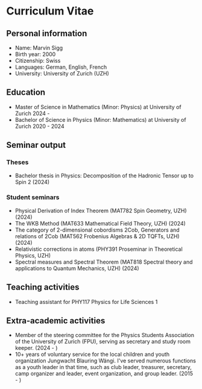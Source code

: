 # Curriculum Vitae
## Personal information
- Name: Marvin Sigg
- Birth year: 2000
- Citizenship: Swiss
- Languages: German, English, French
- University: University of Zurich (UZH)

## Education
- Master of Science in Mathematics (Minor: Physics) at University of Zurich 2024 -
- Bachelor of Science in Physics (Minor: Mathematics) at University of Zurich 2020 - 2024

## Seminar output
### Theses
- Bachelor thesis in Physics: Decomposition of the Hadronic Tensor up to Spin 2 (2024)

### Student seminars
- Physical Derivation of Index Theorem (MAT782 Spin Geometry, UZH) (2024)
- The WKB Method (MAT633 Mathematical Field Theory, UZH) (2024)
- The category of 2-dimensional cobordisms 2Cob, Generators and relations of 2Cob (MAT562 Frobenius Algebras & 2D TQFTs, UZH) (2024)
- Relativistic corrections in atoms (PHY391 Proseminar in Theoretical Physics, UZH)
- Spectral measures and Spectral Theorem (MAT818 Spectral theory and applications to Quantum Mechanics, UZH) (2024)

## Teaching activities
- Teaching assistant for PHY117 Physics for Life Sciences 1

## Extra-academic activities
- Member of the steering committee for the Physics Students Association of the University of Zurich (FPU), serving as secretary and study room keeper. (2024 - )
- 10+ years of voluntary service for the local children and youth organization Jungwacht Blauring Wängi. I've served numerous functions as a youth leader in that time, such as club leader, treasurer, secretary, camp organizer and leader, event organization, and group leader. (2015 - )
